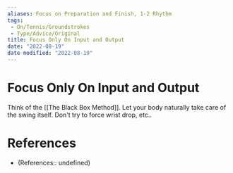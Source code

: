 ```yaml
---
aliases: Focus on Preparation and Finish, 1-2 Rhythm
tags:
 - On/Tennis/Groundstrokes
 - Type/Advice/Original
title: Focus Only On Input and Output
date: "2022-08-19"
date modified: "2022-08-19"
---
```


# Focus Only On Input and Output
Think of the [[The Black Box Method]]. Let your body naturally take care of the swing itself. Don't try to force wrist drop, etc..

# References
- (References:: undefined)
